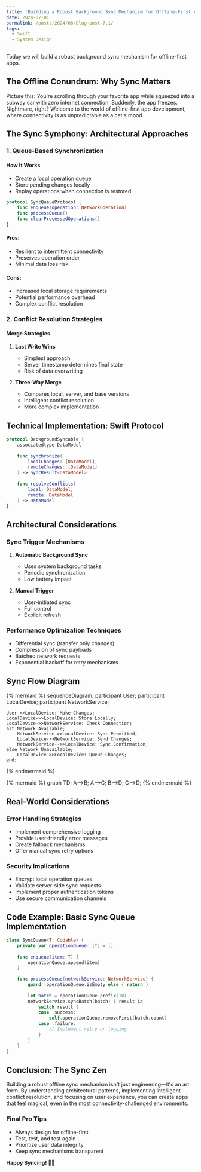 ```yaml
---
title: 'Building a Robust Background Sync Mechanism for Offline-First Apps'
date: 2024-07-01
permalink: /posts/2024/06/blog-post-7.1/
tags:
  - Swift
  - System Design
---
```


Today we will build a robust background sync mechanism for offline-first apps.

## The Offline Conundrum: Why Sync Matters

Picture this: You're scrolling through your favorite app while squeezed into a subway car with zero internet connection. Suddenly, the app freezes. Nightmare, right? Welcome to the world of offline-first app development, where connectivity is as unpredictable as a cat's mood.

## The Sync Symphony: Architectural Approaches

### 1. Queue-Based Synchronization

#### How It Works
- Create a local operation queue
- Store pending changes locally
- Replay operations when connection is restored

```swift
protocol SyncQueueProtocol {
    func enqueue(operation: NetworkOperation)
    func processQueue()
    func clearProcessedOperations()
}
```

#### Pros:
- Resilient to intermittent connectivity
- Preserves operation order
- Minimal data loss risk

#### Cons:
- Increased local storage requirements
- Potential performance overhead
- Complex conflict resolution

### 2. Conflict Resolution Strategies

#### Merge Strategies
1. **Last Write Wins**
   - Simplest approach
   - Server timestamp determines final state
   - Risk of data overwriting

2. **Three-Way Merge**
   - Compares local, server, and base versions
   - Intelligent conflict resolution
   - More complex implementation

## Technical Implementation: Swift Protocol

```swift
protocol BackgroundSyncable {
    associatedtype DataModel
    
    func synchronize(
        localChanges: [DataModel], 
        remoteChanges: [DataModel]
    ) -> SyncResult<DataModel>
    
    func resolveConflicts(
        local: DataModel, 
        remote: DataModel
    ) -> DataModel
}
```

## Architectural Considerations

### Sync Trigger Mechanisms

1. **Automatic Background Sync**
   - Uses system background tasks
   - Periodic synchronization
   - Low battery impact

2. **Manual Trigger**
   - User-initiated sync
   - Full control
   - Explicit refresh

### Performance Optimization Techniques

- Differential sync (transfer only changes)
- Compression of sync payloads
- Batched network requests
- Exponential backoff for retry mechanisms

## Sync Flow Diagram

{% mermaid %}
sequenceDiagram;
    participant User;
    participant LocalDevice;
    participant NetworkService;
    
    User->>LocalDevice: Make Changes;
    LocalDevice->>LocalDevice: Store Locally;
    LocalDevice->>NetworkService: Check Connection;
    alt Network Available;
        NetworkService->>LocalDevice: Sync Permitted;
        LocalDevice->>NetworkService: Send Changes;
        NetworkService-->>LocalDevice: Sync Confirmation;
    else Network Unavailable;
        LocalDevice->>LocalDevice: Queue Changes;
    end;
{% endmermaid %}

{% mermaid %}
graph TD;
    A-->B;
    A-->C;
    B-->D;
    C-->D;
{% endmermaid %}

## Real-World Considerations

### Error Handling Strategies
- Implement comprehensive logging
- Provide user-friendly error messages
- Create fallback mechanisms
- Offer manual sync retry options

### Security Implications
- Encrypt local operation queues
- Validate server-side sync requests
- Implement proper authentication tokens
- Use secure communication channels

## Code Example: Basic Sync Queue Implementation

```swift
class SyncQueue<T: Codable> {
    private var operationQueue: [T] = []
    
    func enqueue(item: T) {
        operationQueue.append(item)
    }
    
    func processQueue(networkService: NetworkService) {
        guard !operationQueue.isEmpty else { return }
        
        let batch = operationQueue.prefix(10)
        networkService.syncBatch(batch) { result in
            switch result {
            case .success:
                self.operationQueue.removeFirst(batch.count)
            case .failure:
                // Implement retry or logging
            }
        }
    }
}
```

## Conclusion: The Sync Zen

Building a robust offline sync mechanism isn't just engineering—it's an art form. By understanding architectural patterns, implementing intelligent conflict resolution, and focusing on user experience, you can create apps that feel magical, even in the most connectivity-challenged environments.

### Final Pro Tips
- Always design for offline-first
- Test, test, and test again
- Prioritize user data integrity
- Keep sync mechanisms transparent

**Happy Syncing! 🚀📱**
